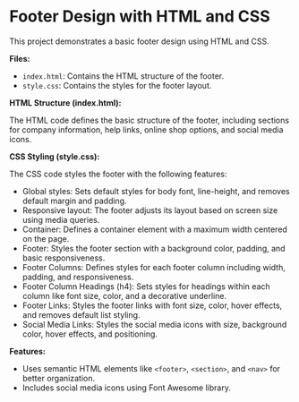 # Footer Design with HTML and CSS

This project demonstrates a basic footer design using HTML and CSS.

**Files:**

- `index.html`: Contains the HTML structure of the footer.
- `style.css`: Contains the styles for the footer layout.

**HTML Structure (index.html):**

The HTML code defines the basic structure of the footer, including sections for company information, help links, online shop options, and social media icons.

**CSS Styling (style.css):**

The CSS code styles the footer with the following features:

- Global styles: Sets default styles for body font, line-height, and removes default margin and padding.
- Responsive layout: The footer adjusts its layout based on screen size using media queries.
- Container: Defines a container element with a maximum width centered on the page.
- Footer: Styles the footer section with a background color, padding, and basic responsiveness.
- Footer Columns: Defines styles for each footer column including width, padding, and responsiveness.
- Footer Column Headings (h4): Sets styles for headings within each column like font size, color, and a decorative underline.
- Footer Links: Styles the footer links with font size, color, hover effects, and removes default list styling.
- Social Media Links: Styles the social media icons with size, background color, hover effects, and positioning.

**Features:**

- Uses semantic HTML elements like `<footer>`, `<section>`, and `<nav>` for better organization.
- Includes social media icons using Font Awesome library.
